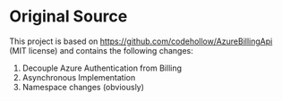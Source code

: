﻿# Original Source
This project is based on https://github.com/codehollow/AzureBillingApi (MIT license) and contains the following changes:

1. Decouple Azure Authentication from Billing
2. Asynchronous Implementation
3. Namespace changes (obviously)

